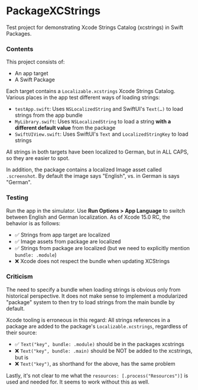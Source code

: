 # PackageXCStrings

Test project for demonstrating Xcode Strings Catalog (xcstrings) in Swift Packages.

### Contents

This project consists of:
- An app target
- A Swift Package

Each target contains a `Localizable.xcstrings` Xcode Strings Catalog. Various places in the app test different ways of loading strings:
- `testApp.swift`: Uses `NSLocalizedString` and SwiftUI's `Text(…)` to load strings from the app bundle
- `MyLibrary.swift`: Uses `NSLocalizedString` to load a string **with a different default value** from the package
- `SwiftUIView.swift`: Uses SwiftUI's `Text` and `LocalizedStringKey` to load strings

All strings in both targets have been localized to German, but in ALL CAPS, so they are easier to spot.

In addition, the package contains a localized Image asset called `.screenshot`. By default the image says "English", vs. in German is says "German".

### Testing

Run the app in the simulator. Use **Run Options > App Language** to switch between English and German localization. As of Xcode 15.0 RC, the behavior is as follows:

- ✅ Strings from app target are localized
- ✅ Image assets from package are localized
- ✅ Strings from package are localized (but we need to explicitly mention `bundle: .module`)
- ❌ Xcode does not respect the bundle when updating XCStrings 

### Criticism

The need to specify a bundle when loading strings is obvious only from historical perspective. It does not make sense to implement a modularized "package" system to then try to load strings from the main bundle by default.

Xcode tooling is erroneous in this regard: All strings references in a package are added to the package's `Localizable.xcstrings`, regardless of their source:
- ✅ `Text("key", bundle: .module)` should be in the packages xcstrings
- ❌ `Text("key", bundle: .main)` should be NOT be added to the xcstrings, but is
- ❌ `Text("key")`, as shorthand for the above, has the same problem

Lastly, it's not clear to me what the `resources: [.process("Resources")]` is used and needed for. It seems to work without this as well.
